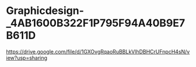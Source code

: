 # Graphicdesign-_4AB1600B322F1P795F94A40B9E7B611D

https://drive.google.com/file/d/1GXOvgRqaoRuBBLkVlhDBHCrUFnpcH4sN/view?usp=sharing


